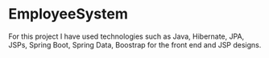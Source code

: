 ﻿# EmployeeSystem
For this project I have used technologies such as Java, Hibernate, JPA, JSPs, Spring Boot, Spring Data, Boostrap for the front end and JSP designs.

